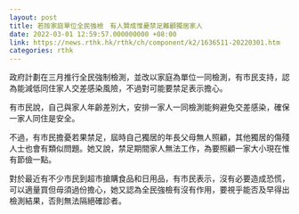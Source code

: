 ```yaml
---
layout: post
title: 若按家庭單位全民強檢　有人贊成惟憂禁足難顧獨居家人
date: 2022-03-01 12:59:57.000000000 +08:00
link: https://news.rthk.hk/rthk/ch/component/k2/1636511-20220301.htm
categories: rthk
---
```


政府計劃在三月推行全民強制檢測，並改以家庭為單位一同檢測，有市民支持，認為能減低同住家人交差感染風險，不過對可能要禁足表示擔心。

有市民說，自己與家人年齡差別大，安排一家人一同檢測能夠避免交差感染，確保一家人同住是安全。

不過，有市民擔憂若果禁足，屆時自己獨居的年長父母無人照顧，其他獨居的傷殘人士也會有類似問題。她又說，禁足期間家人無法工作，為要照顧一家大小現在惟有節儉一點。

對於最近有不少市民到超市搶購食品和日用品，有市民表示，沒有必要造成恐慌，可以適量買但毋須過份擔心，她又認為全民強檢有沒有作用，要視乎能否及早得出檢測結果，否則無法隔絕確診者。
